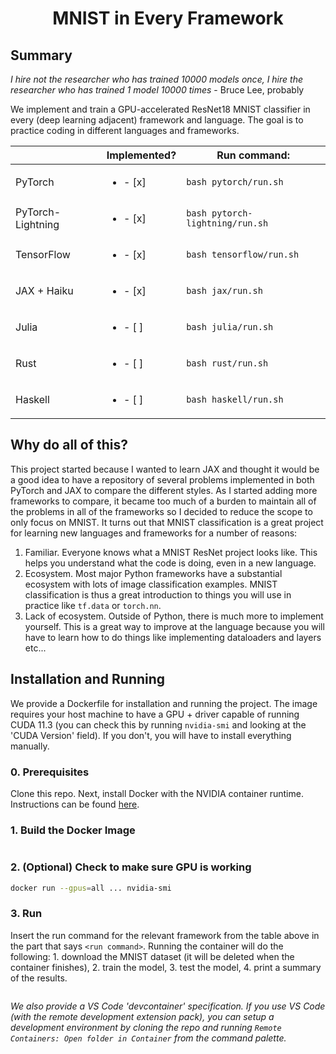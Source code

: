 <div align="center">

# MNIST in Every Framework

</div>

## Summary

*I hire not the researcher who has trained 10000 models once, I hire the researcher who has trained 1 model 10000 times* - Bruce Lee, probably

We implement and train a GPU-accelerated ResNet18 MNIST classifier in every (deep learning adjacent) framework and language. The goal is to practice coding in different languages and frameworks.

|                   | Implemented? | Run command: |
|-------------------|-----------------------------|--------------------------|
| PyTorch           | <ul><li>- [x] </li></ul>    | `bash pytorch/run.sh` |
| PyTorch-Lightning | <ul><li>- [x] </li></ul>    | `bash pytorch-lightning/run.sh` |
| TensorFlow        | <ul><li>- [x] </li></ul>    | `bash tensorflow/run.sh` |
| JAX + Haiku       | <ul><li>- [x] </li></ul>    | `bash jax/run.sh` |
| Julia             | <ul><li>- [ ] </li></ul>    | `bash julia/run.sh` |
| Rust              | <ul><li>- [ ] </li></ul>    | `bash rust/run.sh` |
| Haskell           | <ul><li>- [ ] </li></ul>    | `bash haskell/run.sh` |


## Why do all of this?

This project started because I wanted to learn JAX and thought it would be a good idea to have a repository of several problems implemented in both PyTorch and JAX to compare the different styles. As I started adding more frameworks to compare, it became too much of a burden to maintain all of the problems in all of the frameworks so I decided to reduce the scope to only focus on MNIST. It turns out that MNIST classification is a great project for learning new languages and frameworks for a number of reasons:

1. Familiar. Everyone knows what a MNIST ResNet project looks like. This helps you understand what the code is doing, even in a new language.
2. Ecosystem. Most major Python frameworks have a substantial ecosystem with lots of image classification examples. MNIST classification is thus a great introduction to things you will use in practice like `tf.data` or `torch.nn`.
3. Lack of ecosystem. Outside of Python, there is much more to implement yourself. This is a great way to improve at the language because you will have to learn how to do things like implementing dataloaders and layers etc...


## Installation and Running

We provide a Dockerfile for installation and running the project. The image requires your host machine to have a GPU + driver capable of running CUDA 11.3 (you can check this by running `nvidia-smi` and looking at the 'CUDA Version' field). If you don't, you will have to install everything manually.

### 0. Prerequisites

Clone this repo. Next, install Docker with the NVIDIA container runtime. Instructions can be found [here](https://docs.nvidia.com/datacenter/cloud-native/container-toolkit/install-guide.html#docker).

### 1. Build the Docker Image

```bash

```

### 2. (Optional) Check to make sure GPU is working

```bash
docker run --gpus=all ... nvidia-smi
```

### 3. Run

Insert the run command for the relevant framework from the table above in the part that says `<run command>`. Running the container will do the following: 1. download the MNIST dataset (it will be deleted when the container finishes), 2. train the model, 3. test the model, 4. print a summary of the results.

```bash

```


*We also provide a VS Code 'devcontainer' specification. If you use VS Code (with the remote development extension pack), you can setup a development environment by cloning the repo and running `Remote Containers: Open folder in Container` from the command palette.*
